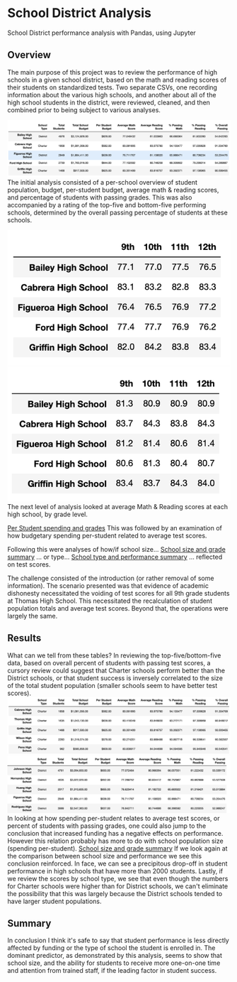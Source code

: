 # School District Analysis
School District performance analysis with Pandas, using Jupyter

## Overview
The main purpose of this project was to review the performance of high schools in a given school district, based on the math and reading scores of their students on standardized tests. Two separate CSVs, one recording information about the various high schools, and another about all of the high school students in the district, were reviewed, cleaned, and then combined prior to being subject to various analyses.

![Per School Overview](resources/per_school_summary_module.png)
The initial analysis consisted of a per-school overview of student population, budget, per-student budget, average math & reading scores, and percentage of students with passing grades. This was also accompanied by a rating of the top-five and bottom-five performing schools, determined by the overall passing percentage of students at these schools.

![Per Grade Math Averages](resources/per_grade_math_module.png)![Per Grade Reading Averages](resources/per_grade_reading_module.png)
The next level of analysis looked at average Math & Reading scores at each high school, by grade level.

[Per Student spending and grades](resources/per_student_spending_bins_grades.png)
This was followed by an examination of how budgetary spending per-student related to average test scores.

Following this were analyses of how/if school size...
[School size and grade summary](resources/size_summary_scores_module.png)
... or type...
[School type and performance summary](resources/school_type_summary_module.png)
... reflected on test scores.

The challenge consisted of the introduction (or rather removal of some information). The scenario presented was that evidence of academic dishonesty necessitated the voiding of test scores for all 9th grade students at Thomas High School. This necessitated the recalculation of student population totals and average test scores. Beyond that, the operations were largely the same.

## Results

What can we tell from these tables?
In reviewing the top-five/bottom-five data, based on overall percent of students with passing test scores, a cursory review could suggest that Charter schools perform better than the District schools, or that student success is inversely correlated to the size of the total student population (smaller schools seem to have better test scores).
![Per School top five](resources/per_school_top_five_module.png)
![Per School bottom five](resources/per_school_bottom_five_module.png)
In looking at how spending per-student relates to average test scores, or percent of students with passing grades, one could also jump to the conclusion that increased funding has a negative effects on performance. However this relation probably has more to do with school population size (spending per-student).
[School size and grade summary](resources/size_summary_scores_module.png)
If we look again at the comparison between school size and performance we see this conclusion reinforced. In face, we can see a precipitous drop-off in student performance in high schools that have more than 2000 students.
Lastly, if we review the scores by school type, we see that even though the numbers for Charter schools were higher than for District schools, we can't eliminate the possibility that this was largely because the District schools tended to have larger student populations.

## Summary
In conclusion I think it's safe to say that student performance is less directly affected by funding or the type of school the student is enrolled in. The dominant predictor, as demonstrated by this analysis, seems to show that school size, and the ability for students to receive more one-on-one time and attention from trained staff, if the leading factor in student success.
